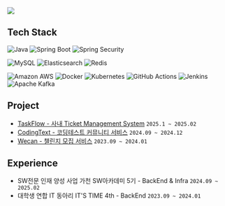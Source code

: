 <img src="https://github-readme-stats.vercel.app/api?username=hyoseong-Choi&show_icons=true&theme=tokyonight">

## Tech Stack
![Java](https://img.shields.io/badge/Java-007396?style=flat-square&logo=Java&logoColor=white)
![Spring Boot](https://img.shields.io/badge/Spring_Boot-6DB33F?style=flat-square&logo=Spring%20Boot&logoColor=white)
![Spring Security](https://img.shields.io/badge/Spring_Security-%236DB33F?logo=springsecurity&logoColor=white)

![MySQL](https://img.shields.io/badge/MySQL-4479A1?style=flat-square&logo=MySQL&logoColor=white)
![Elasticsearch](https://img.shields.io/badge/Elasticsearch-005571?style=flat-square&logo=Elasticsearch&logoColor=white)
![Redis](https://img.shields.io/badge/Redis-DC382D?style=flat-square&logo=Redis&logoColor=white)

![Amazon AWS](https://img.shields.io/badge/Amazon_AWS-232F3E?style=flat-square&logo=Amazon%20AWS&logoColor=white)
![Docker](https://img.shields.io/badge/Docker-2496ED?style=flat-square&logo=Docker&logoColor=white)
![Kubernetes](https://img.shields.io/badge/Kubernetes-326CE5?style=flat-square&logo=Kubernetes&logoColor=white)
![GitHub Actions](https://img.shields.io/badge/GitHub_Actions-2088FF?style=flat-square&logo=GitHub%20Actions&logoColor=white)
![Jenkins](https://img.shields.io/badge/Jenkins-D24939?style=flat-square&logo=Jenkins&logoColor=white)
![Apache Kafka](https://img.shields.io/badge/Apache_Kafka-231F20?style=flat-square&logo=Apache%20Kafka&logoColor=white)

## Project
- [TaskFlow - 사내 Ticket Management System](https://github.com/TaskFlow-CLAP/TaskFlow-Server) `2025.1 ~ 2025.02`
- [CodingText - 코딩테스트 커뮤니티 서비스](https://github.com/Xeat-KEA) `2024.09 ~ 2024.12`
- [Wecan - 챌린지 모집 서비스](https://github.com/IT-s-TIME-4th-OMG/we-can-backEnd-) `2023.09 ~ 2024.01`

## Experience
- SW전문 인재 양성 사업 가천 SW아카데미 5기 - BackEnd & Infra `2024.09 ~ 2025.02`
- 대학생 연합 IT 동아리 IT'S TIME 4th - BackEnd `2023.09 ~ 2024.01`

